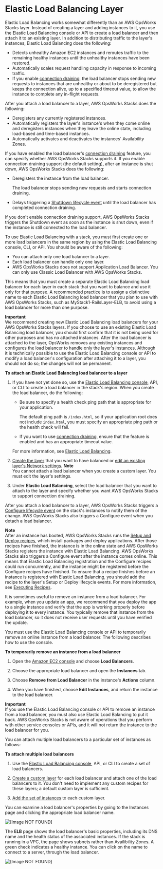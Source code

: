 # Elastic Load Balancing Layer<a name="layers-elb"></a>

Elastic Load Balancing works somewhat differently than an AWS OpsWorks Stacks layer\. Instead of creating a layer and adding instances to it, you use the Elastic Load Balancing console or API to create a load balancer and then attach it to an existing layer\. In addition to distributing traffic to the layer's instances, Elastic Load Balancing does the following:
+ Detects unhealthy Amazon EC2 instances and reroutes traffic to the remaining healthy instances until the unhealthy instances have been restored\.
+ Automatically scales request handling capacity in response to incoming traffic\.
+ If you enable [connection draining](http://docs.aws.amazon.com/ElasticLoadBalancing/latest/DeveloperGuide/config-conn-drain.html), the load balancer stops sending new requests to instances that are unhealthy or about to be deregistered but keeps the connection alive, up to a specified timeout value, to allow the instance to complete any in\-flight requests\.

After you attach a load balancer to a layer, AWS OpsWorks Stacks does the following:
+ Deregisters any currently registered instances\.
+ Automatically registers the layer's instance's when they come online and deregisters instances when they leave the online state, including load\-based and time\-based instances\.
+ Automatically activates and deactivates the instances' Availability Zones\.

If you have enabled the load balancer's [connection draining](http://docs.aws.amazon.com/ElasticLoadBalancing/latest/DeveloperGuide/config-conn-drain.html) feature, you can specify whether AWS OpsWorks Stacks supports it\. If you enable connection draining support \(the default setting\), after an instance is shut down, AWS OpsWorks Stacks does the following: 
+ Deregisters the instance from the load balancer\.

  The load balancer stops sending new requests and starts connection draining\.
+ Delays triggering a [Shutdown lifecycle event](workingcookbook-events.md) until the load balancer has completed connection draining\.

If you don't enable connection draining support, AWS OpsWorks Stacks triggers the Shutdown event as soon as the instance is shut down, even if the instance is still connected to the load balancer\. 

To use Elastic Load Balancing with a stack, you must first create one or more load balancers in the same region by using the Elastic Load Balancing console, CLI, or API\. You should be aware of the following: 
+ You can attach only one load balancer to a layer\.
+ Each load balancer can handle only one layer\.
+ AWS OpsWorks Stacks does not support Application Load Balancer\. You can only use Classic Load Balancer with AWS OpsWorks Stacks\.

This means that you must create a separate Elastic Load Balancing load balancer for each layer in each stack that you want to balance and use it only for that purpose\. A recommended practice is to assign a distinctive name to each Elastic Load Balancing load balancer that you plan to use with AWS OpsWorks Stacks, such as MyStack1\-RailsLayer\-ELB, to avoid using a load balancer for more than one purpose\. 

**Important**  
We recommend creating new Elastic Load Balancing load balancers for your AWS OpsWorks Stacks layers\. If you choose to use an existing Elastic Load Balancing load balancer, you should first confirm that it is not being used for other purposes and has no attached instances\. After the load balancer is attached to the layer, OpsWorks removes any existing instances and configures the load balancer to handle only the layer's instances\. Although it is technically possible to use the Elastic Load Balancing console or API to modify a load balancer's configuration after attaching it to a layer, you should not do so; the changes will not be permanent\. 

**To attach an Elastic Load Balancing load balancer to a layer**

1. If you have not yet done so, use the [Elastic Load Balancing console](https://console.aws.amazon.com/ec2/#s=LoadBalancers), API, or CLI to create a load balancer in the stack's region\. When you create the load balancer, do the following:
   + Be sure to specify a health check ping path that is appropriate for your application\.

     The default ping path is `/index.html`, so if your application root does not include `index.html`, you must specify an appropriate ping path or the health check will fail\.
   + If you want to use [connection draining](https://docs.aws.amazon.com/elasticloadbalancing/latest/userguide/config-conn-drain.html), ensure that the feature is enabled and has an appropriate timeout value\.

   For more information, see [Elastic Load Balancing](http://docs.aws.amazon.com/ElasticLoadBalancing/latest/DeveloperGuide/Welcome.html)\.

1. [Create the layer](workinglayers-basics-create.md) that you want to have balanced or [edit an existing layer's Network settings](workinglayers-basics-edit.md)\.
**Note**  
You cannot attach a load balancer when you create a custom layer\. You must edit the layer's settings\.

1. Under **Elastic Load Balancing**, select the load balancer that you want to attach to the layer and specify whether you want AWS OpsWorks Stacks to support connection draining\.

After you attach a load balancer to a layer, AWS OpsWorks Stacks triggers a [Configure lifecycle event](workingcookbook-events.md) on the stack's instances to notify them of the change\. AWS OpsWorks Stacks also triggers a Configure event when you detach a load balancer\.

**Note**  
After an instance has booted, AWS OpsWorks Stacks runs the [Setup and Deploy recipes](workingcookbook-executing.md), which install packages and deploy applications\. After those recipes have finished, the instance is in the online state and AWS OpsWorks Stacks registers the instance with Elastic Load Balancing\. AWS OpsWorks Stacks also triggers a Configure event after the instance comes online\. This means that Elastic Load Balancing registration and the Configure recipes could run concurrently, and the instance might be registered before the Configure recipes have finished\. To ensure that a recipe finishes before an instance is registered with Elastic Load Balancing, you should add the recipe to the layer's Setup or Deploy lifecycle events\. For more information, see [Executing Recipes](workingcookbook-executing.md)\.

It is sometimes useful to remove an instance from a load balancer\. For example, when you update an app, we recommend that you deploy the app to a single instance and verify that the app is working properly before deploying it to every instance\. You typically remove that instance from the load balancer, so it does not receive user requests until you have verified the update\.

You must use the Elastic Load Balancing console or API to temporarily remove an online instance from a load balancer\. The following describes how to use the console\.

**To temporarily remove an instance from a load balancer**

1. Open the [Amazon EC2 console](https://console.aws.amazon.com/ec2/) and choose **Load Balancers**\.

1. Choose the appropriate load balancer and open the **Instances** tab\.

1. Choose **Remove from Load Balancer** in the instance's **Actions** column\.

1. When you have finished, choose **Edit Instances**, and return the instance to the load balancer\.

**Important**  
If you use the Elastic Load Balancing console or API to remove an instance from a load balancer, you must also use Elastic Load Balancing to put it back\. AWS OpsWorks Stacks is not aware of operations that you perform with other service consoles or APIs, and it will not return the instance to the load balancer for you\.

You can attach multiple load balancers to a particular set of instances as follows:

**To attach multiple load balancers**

1. Use the [Elastic Load Balancing console](https://console.aws.amazon.com/ec2/#s=LoadBalancers), API, or CLI to create a set of load balancers\.

1. [Create a custom layer](workinglayers-custom.md) for each load balancer and attach one of the load balancers to it\. You don't need to implement any custom recipes for these layers; a default custom layer is sufficient\.

1. [Add the set of instances](workinginstances-add.md) to each custom layer\. 

You can examine a load balancer's properties by going to the Instances page and clicking the appropriate load balancer name\. 

![\[Image NOT FOUND\]](http://docs.aws.amazon.com/opsworks/latest/userguide/images/elb_view.png)

The **ELB** page shows the load balancer's basic properties, including its DNS name and the health status of the associated instances\. If the stack is running in a VPC, the page shows subnets rather than Availibility Zones\. A green check indicates a healthy instance\. You can click on the name to connect to a server, through the load balancer\.

![\[Image NOT FOUND\]](http://docs.aws.amazon.com/opsworks/latest/userguide/images/elb_properties.png)